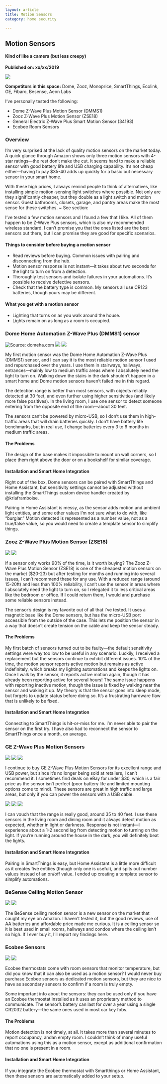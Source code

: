 ```yaml
---
layout: article
title: Motion Sensors
category: home security

---
```

## Motion Sensors
#### Kind of like a camera (but less creepy)
**Published on: xx/xx/2019**

![](https://d2mxuefqeaa7sj.cloudfront.net/s_6F2D06D13ED5B646A7B3ABF92554F4B018DC3C58310A9D7A5EC1772E423FF837_1550450592892_motion_sensor-front_page.png)


**Competitors in this space:** Dome, Zooz, Monoprice, SmartThings, Ecolink, GE, Fibaro, Besense, Aeon Labs

I’ve personally tested the following:

- Dome Z-Wave Plus Motion Sensor (DMMS1)
- Zooz Z-Wave Plus Motion Sensor (ZSE18)
- General Electric Z-Wave Plus Smart Motion Sensor (34193)
- Ecobee Room Sensors

### Overview
I’m very surprised at the lack of quality motion sensors on the market today. A quick glance through Amazon shows only three motion sensors with 4-star ratings—the rest don’t make the cut. It seems hard to make a reliable sensor with good battery life and USB charging capability. It’s not cheap either—having to pay $35-40 adds up quickly for a basic but necessary sensor in your smart home.

With these high prices, I always remind people to think of alternatives, like installing simple motion-sensing light switches where possible. Not only are they significantly cheaper, but they double as a light switch and motion sensor. Guest bathrooms, closets, garage, and pantry areas make the most sense for these switches. ~ See section: <??~Light switches??>

I’ve tested a few motion sensors and I found a few that I like. All of them happen to be Z-Wave Plus sensors, which is also my recommended wireless standard. I can’t promise you that the ones listed are the best sensors out there, but I can promise they are good for specific scenarios.

#### Things to consider before buying a motion sensor

- Read reviews before buying. Common issues with pairing and disconnecting from the hub.
- Motion sensor response is not instant—it takes about two seconds for the light to turn on from a detection.
- Thoroughly test sensors and isolate failures in your automations. It’s possible to receive defective sensors.
- Check that the battery type is common. My sensors all use CR123 batteries, though yours may be different.

#### What you get with a motion sensor

- Lighting that turns on as you walk around the house.
- Lights remain on as long as a room is occupied.


### Dome Home Automation Z-Wave Plus (DMMS1) sensor
![Source: domeha.com](https://d2mxuefqeaa7sj.cloudfront.net/s_6F2D06D13ED5B646A7B3ABF92554F4B018DC3C58310A9D7A5EC1772E423FF837_1550446314845_motion_sensor-dome-photo01.jpg)
![](https://d2mxuefqeaa7sj.cloudfront.net/s_6F2D06D13ED5B646A7B3ABF92554F4B018DC3C58310A9D7A5EC1772E423FF837_1550446234465_dome-logo.png)
![](https://d2mxuefqeaa7sj.cloudfront.net/s_6F2D06D13ED5B646A7B3ABF92554F4B018DC3C58310A9D7A5EC1772E423FF837_1550448947395_motion_sensor-dome-photo02.jpg)


My first motion sensor was the Dome Home Automation Z-Wave Plus (DMMS1) sensor, and I can say it is the most reliable motion sensor I used and repurchased over the years. I use them in stairways, hallways, entrances—mainly low to medium traffic areas where I absolutely need the light to turn on. Walking down the stairs in the dark shouldn’t happen in a smart home and Dome motion sensors haven’t failed me in this regard.

The detection range is better than most sensors, with objects reliably detected at 30 feet, and even further using higher sensitivities (and likely more false positives). In the living room, I use one sensor to detect someone entering from the opposite end of the room—about 30 feet. 

The sensors can’t be powered by micro-USB, so I don’t use them in high-traffic areas that will drain batteries quickly. I don’t have battery life benchmarks, but in real use, I change batteries every 3 to 6 months in medium traffic areas. 

#### The Problems
The design of the base makes it impossible to mount on wall corners, so I place them right above the door or on a bookshelf for similar coverage. 

#### Installation and Smart Home Integration
Right out of the box, Dome sensors can be paired with SmartThings and Home Assistant, but sensitivity settings cannot be adjusted without installing the SmartThings custom device handler created by @krlaframboise. 

Pairing in Home Assistant is messy, as the sensor adds motion and ambient light entities, and some other values I’m not sure what to do with, like “burglar.” Motion detected is represented as a number value, not as a true/false value, so you would need to create a template sensor to simplify things.

### Zooz Z-Wave Plus Motion Sensor (ZSE18)

![](https://d2mxuefqeaa7sj.cloudfront.net/s_6F2D06D13ED5B646A7B3ABF92554F4B018DC3C58310A9D7A5EC1772E423FF837_1550450769579_motion_sensor-zooz-logo.png)
![](https://d2mxuefqeaa7sj.cloudfront.net/s_6F2D06D13ED5B646A7B3ABF92554F4B018DC3C58310A9D7A5EC1772E423FF837_1550450918076_motion_sensor-zooz-photo.png)


If a sensor only works 90% of the time, is it worth buying? The Zooz Z-Wave Plus Motion Sensor (ZSE18) is one of the cheapest motion sensors on the market ($20-23) but after testing for months and running into several issues, I can’t recommend these for any use.  With a reduced range (around 15-20ft) and less than 100% reliability, I can’t use the sensor in areas where I absolutely need the light to turn on, so I relegated it to less critical areas like the bedroom or office. If I could return them, I would and purchase some reliable sensors instead.

The sensor’s design is my favorite out of all that I’ve tested. It uses a magnetic base like the Dome sensors, but has the micro-USB port accessible from the outside of the case. This lets me position the sensor in a way that doesn’t create tension on the cable and keep the sensor steady. 

#### The Problems
My first batch of sensors turned out to be faulty—the default sensitivity settings were way too low to be useful in any scenario. Luckily, I received a replacement but the sensors continue to exhibit different issues. 10% of the time, the motion sensor reports active motion but remains as active indefinitely, which breaks my lighting automations and keeps the lights on. Once I walk by the sensor, it reports active motion again, though it has already been reporting active for several hours! The same issue happens with reporting inactive motion, though the issue is fixed by walking near the sensor and waking it up. My theory is that the sensor goes into sleep mode, but forgets to update status before doing so. It’s a frustrating hardware flaw that is unlikely to be fixed.

#### Installation and Smart Home Integration
Connecting to SmartThings is hit-or-miss for me. I’m never able to pair the sensor on the first try. I have also had to reconnect the sensor to SmartThings once a month, on average.

### GE Z-Wave Plus Motion Sensors

![](https://d2mxuefqeaa7sj.cloudfront.net/s_6F2D06D13ED5B646A7B3ABF92554F4B018DC3C58310A9D7A5EC1772E423FF837_1550451996449_ge-logo.png)
![](https://d2mxuefqeaa7sj.cloudfront.net/s_6F2D06D13ED5B646A7B3ABF92554F4B018DC3C58310A9D7A5EC1772E423FF837_1550521236419_motion_sensor-ge-photo03.jpg)
![](https://d2mxuefqeaa7sj.cloudfront.net/s_6F2D06D13ED5B646A7B3ABF92554F4B018DC3C58310A9D7A5EC1772E423FF837_1550525001559_whitespace.png)


I continue to buy GE Z-Wave Plus Motion Sensors for its excellent range and USB power, but since it’s no longer being sold at retailers, I can’t recommend it. I sometimes find deals on eBay for under $30, which is a fair price as the sensor isn’t perfect (poor battery life and limited mounting options come to mind). These sensors are great in high traffic and large areas, but only if you can power the sensors with a USB cable.


![](https://d2mxuefqeaa7sj.cloudfront.net/s_6F2D06D13ED5B646A7B3ABF92554F4B018DC3C58310A9D7A5EC1772E423FF837_1550521146746_whitespace.png)
![](https://d2mxuefqeaa7sj.cloudfront.net/s_6F2D06D13ED5B646A7B3ABF92554F4B018DC3C58310A9D7A5EC1772E423FF837_1550521069640_motion_sensor-ge-range.jpg)
![](https://d2mxuefqeaa7sj.cloudfront.net/s_6F2D06D13ED5B646A7B3ABF92554F4B018DC3C58310A9D7A5EC1772E423FF837_1550521136426_whitespace.png)


I can vouch that the range is really good, around 35 to 40 feet. I use these sensors in the living room and dining room and it always detect motion as expected, whether in light or darkness. Response is not instant—I experience about a 1-2 second lag from detecting motion to turning on the light. If you’re running around the house in the dark, you will definitely beat the lights. 

#### Installation and Smart Home Integration
Pairing in SmartThings is easy, but Home Assistant is a little more difficult as it creates five entities (though only one is useful), and spits out number values instead of an on/off value. I ended up creating a template sensor to simplify automations.


### BeSense Ceiling Motion Sensor
![](https://d2mxuefqeaa7sj.cloudfront.net/s_6F2D06D13ED5B646A7B3ABF92554F4B018DC3C58310A9D7A5EC1772E423FF837_1550524946863_besense-logo.png)
![](https://d2mxuefqeaa7sj.cloudfront.net/s_6F2D06D13ED5B646A7B3ABF92554F4B018DC3C58310A9D7A5EC1772E423FF837_1550524957449_motion_sensor-besense-photo01.jpg)


The BeSense ceiling motion sensor is a new sensor on the market that caught my eye on Amazon. I haven’t tested it, but the good reviews, use of AA batteries and affordable price made me curious. It is a ceiling sensor so it is best used in small rooms, hallways and condos where the ceiling isn’t so high. If I ever buy it, I’ll report my findings here.


### Ecobee Sensors
![](https://d2mxuefqeaa7sj.cloudfront.net/s_6F2D06D13ED5B646A7B3ABF92554F4B018DC3C58310A9D7A5EC1772E423FF837_1550522096256_ecobee-logo.png)
![](https://d2mxuefqeaa7sj.cloudfront.net/s_6F2D06D13ED5B646A7B3ABF92554F4B018DC3C58310A9D7A5EC1772E423FF837_1550522236114_motion_sensor-ecobee-photo01.jpg)


Ecobee thermostats come with room sensors that monitor temperature, but did you know that it can also be used as a motion sensor? I would never buy purchase Ecobee sensors as dedicated motion sensors, but they are nice to have as secondary sensors to confirm if a room is truly empty.

Some important info about the sensors: they can be used only if you have an Ecobee thermostat installed as it uses an proprietary method to communicate. The sensor’s battery can last for over a year using a single CR2032 battery—the same ones used in most car key fobs. 

#### The Problems
Motion detection is not timely, at all. It takes more than several minutes to report occupancy, andan empty room. I couldn’t think of many useful automations using this as a motion sensor, except as additional confirmation that no one is present in a room. 

#### Installation and Smart Home Integration
If you integrate the Ecobee thermostat with Smartthings or Home Assistant, then these sensors are automatically added to your setup. 